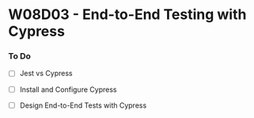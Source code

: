 # W08D03 - End-to-End Testing with Cypress

### To Do
- [ ] Jest vs Cypress
- [ ] Install and Configure Cypress
- [ ] Design End-to-End Tests with Cypress
















